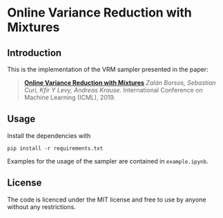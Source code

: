 Online Variance Reduction with Mixtures
===

Introduction
---

This is the implementation of the VRM sampler presented in the paper:

> [**Online Variance Reduction with Mixtures**](https://arxiv.org/pdf/1802.04715.pdf)
> *Zalán Borsos, Sebastian Curi, Kfir Y Levy, Andreas Krause*.
> International Conference on Machine Learning (ICML), 2019.


Usage
---
Install the dependencies with
```
pip install -r requirements.txt 
```

Examples for the usage of the sampler are contained in ```example.ipynb```. 

License
---
The code is licenced under the MIT license and free to use by anyone without any restrictions.
